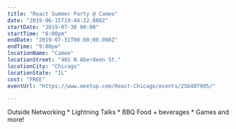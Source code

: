 ```yaml
---
title: "React Summer Party @ Cameo"
date: "2019-06-15T19:48:22.888Z"
startDate: "2019-07-30 00:00"
startTime: "6:00pm"
endDate: "2019-07-31T00:00:00.000Z"
endTime: "9:00pm"
locationName: "Cameo"
locationStreet: "401 N Aberdeen St."
locationCity: "Chicago"
locationState: "IL"
cost: "FREE"
eventUrl: "https://www.meetup.com/React-Chicago/events/256407905/"

---
```


Outside Networking * Lightning Talks * BBQ Food + beverages * Games and more!

